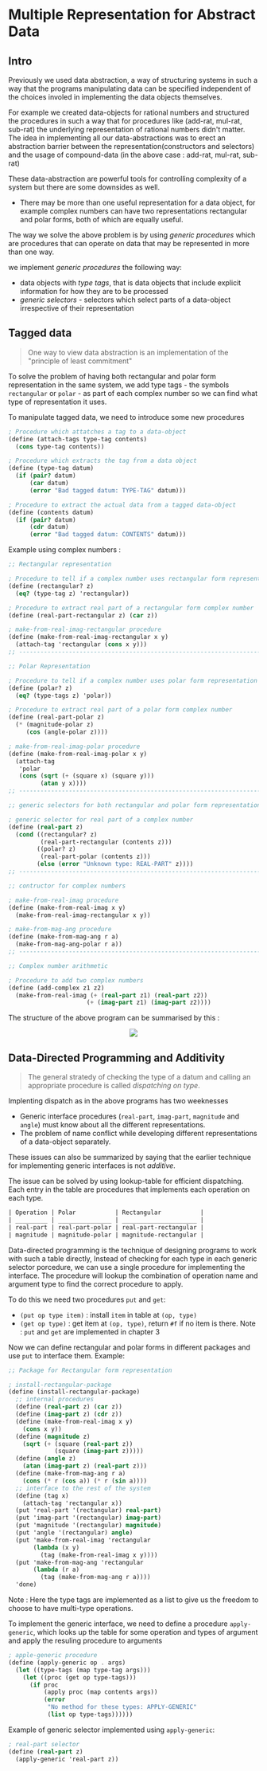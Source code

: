 # Multiple Representation for Abstract Data

## Intro
Previously we used data abstraction, a way of structuring systems in such a way that the programs manipulating data can be
specified independent of the choices involed in implementing the data objects themselves.

For example we created data-objects for rational numbers and structured the procedures in such a way that for procedures like
(add-rat, mul-rat, sub-rat) the underlying representation of rational numbers didn't matter. The idea in implementing all our
data-abstractions was to erect an abstraction barrier between the representation(constructors and selectors) and the usage of 
compound-data (in the above case : add-rat, mul-rat, sub-rat)

These data-abstraction are powerful tools for controlling complexity of a system but there are some downsides as well.
- There may be more than one useful representation for a data object, for example complex numbers can have two representations
rectangular and polar forms, both of which are equally useful.

The way we solve the above problem is by using *generic procedures* which are procedures that can operate on data that may be
represented in more than one way.

we implement *generic procedures* the following way:
- data objects with *type tags*, that is data objects that include explicit information for how they are to be processed
- *generic selectors* - selectors which select parts of a data-object irrespective of their representation

## Tagged data
> One way to view data abstraction is an implementation of the "principle of least commitment"

To solve the problem of having both rectangular and polar form representation in the same system,
we add type tags - the symbols `rectangular` or `polar` - as part of each complex number
so we can find what type of representation it uses.

To manipulate tagged data, we need to introduce some new procedures
```scheme
; Procedure which attatches a tag to a data-object
(define (attach-tags type-tag contents)
  (cons type-tag contents))

; Procedure which extracts the tag from a data object
(define (type-tag datum)
  (if (pair? datum)
      (car datum)
      (error "Bad tagged datum: TYPE-TAG" datum)))

; Procedure to extract the actual data from a tagged data-object
(define (contents datum)
  (if (pair? datum)
      (cdr datum)
      (error "Bad tagged datum: CONTENTS" datum)))
```

Example using complex numbers :
```scheme
;; Rectangular representation

; Procedure to tell if a complex number uses rectangular form representation
(define (rectangular? z)
  (eq? (type-tag z) 'rectangular))

; Procedure to extract real part of a rectangular form complex number
(define (real-part-rectangular z) (car z))

; make-from-real-imag-rectangular procedure
(define (make-from-real-imag-rectangular x y)
  (attach-tag 'rectangular (cons x y)))
;; ----------------------------------------------------------------------------

;; Polar Representation

; Procedure to tell if a complex number uses polar form representation
(define (polar? z)
  (eq? (type-tags z) 'polar))

; Procedure to extract real part of a polar form complex number
(define (real-part-polar z)
  (* (magnitude-polar z) 
     (cos (angle-polar z))))

; make-from-real-imag-polar procedure
(define (make-from-real-imag-polar x y)
  (attach-tag 
   'polar
   (cons (sqrt (+ (square x) (square y)))
         (atan y x))))
;; ----------------------------------------------------------------------------

;; generic selectors for both rectangular and polar form representation

; generic selector for real part of a complex number
(define (real-part z)
  (cond ((rectangular? z)
         (real-part-rectangular (contents z)))
        ((polar? z)
         (real-part-polar (contents z)))
        (else (error "Unknown type: REAL-PART" z))))
;; ----------------------------------------------------------------------------

;; contructor for complex numbers

; make-from-real-imag procedure
(define (make-from-real-imag x y)
  (make-from-real-imag-rectangular x y))

; make-from-mag-ang procedure
(define (make-from-mag-ang r a)
  (make-from-mag-ang-polar r a))
;; ----------------------------------------------------------------------------

;; Complex number arithmetic 

; Procedure to add two complex numbers
(define (add-complex z1 z2)
  (make-from-real-imag (+ (real-part z1) (real-part z2))
                      (+ (imag-part z1) (imag-part z2))))
```

The structure of the above program can be summarised by this :
<p align="center">
  <img src="./complex-number-structure.png" />
</p>

## Data-Directed Programming and Additivity
> The general stratedy of checking the type of a datum and calling an appropriate procedure is called *dispatching on type*.

Implenting dispatch as in the above programs has two weeknesses
- Generic interface procedures (`real-part`, `imag-part`, `magnitude` and `angle`)
must know about all the different representations.
- The problem of name conflict while developing different representations of 
a data-object separately.

These issues can also be summarized by saying that the earlier technique for
implementing generic interfaces is not *additive*.

The issue can be solved by using lookup-table for efficient dispatching.
Each entry in the table are procedures that implements each operation on each type.

```txt
| Operation | Polar           | Rectangular           |
| _________ | _______________ | _____________________ |
| real-part | real-part-polar | real-part-rectangular |
| magnitude | magnitude-polar | magnitude-rectangular |
```
Data-directed programming is the technique of designing programs to work with such a table directly,
Instead of checking for each type in each generic selector porcedure, we can use a
single procedure for implementing the interface. The procedure will lookup the combination
of operation name and argument type to find the correct procedure to apply.

To do this we need two procedures `put` and `get`:
- `(put op type item)` : install `item` in table at `(op, type)`
- `(get op type)` : get item at `(op, type)`, return `#f` if no item is there.
Note : `put` and `get` are implemented in chapter 3

Now we can define rectangular and polar forms in different packages and use `put` to interface them.
Example:
```scheme
;; Package for Rectangular form representation

; install-rectangular-package
(define (install-rectangular-package)
  ;; internal procedures
  (define (real-part z) (car z))
  (define (imag-part z) (cdr z))
  (define (make-from-real-imag x y) 
    (cons x y))
  (define (magnitude z)
    (sqrt (+ (square (real-part z))
             (square (imag-part z)))))
  (define (angle z)
    (atan (imag-part z) (real-part z)))
  (define (make-from-mag-ang r a)
    (cons (* r (cos a)) (* r (sin a))))
  ;; interface to the rest of the system
  (define (tag x) 
    (attach-tag 'rectangular x))
  (put 'real-part '(rectangular) real-part)
  (put 'imag-part '(rectangular) imag-part)
  (put 'magnitude '(rectangular) magnitude)
  (put 'angle '(rectangular) angle)
  (put 'make-from-real-imag 'rectangular
       (lambda (x y) 
         (tag (make-from-real-imag x y))))
  (put 'make-from-mag-ang 'rectangular
       (lambda (r a) 
         (tag (make-from-mag-ang r a))))
  'done)
```
Note : Here the type tags are implemented as a list to give us the freedom
to choose to have multi-type operations.

To implement the generic interface, we need to define a procedure `apply-generic`,
which looks up the table for some operation and types of argument and apply the resuling
procedure to arguments

```scheme
; apple-generic procedure
(define (apply-generic op . args)
  (let ((type-tags (map type-tag args)))
    (let ((proc (get op type-tags)))
      (if proc
          (apply proc (map contents args))
          (error
           "No method for these types: APPLY-GENERIC"
           (list op type-tags))))))
```

Example of generic selector implemented using `apply-generic`:

```scheme
; real-part selector
(define (real-part z)
  (apply-generic 'real-part z))
```

